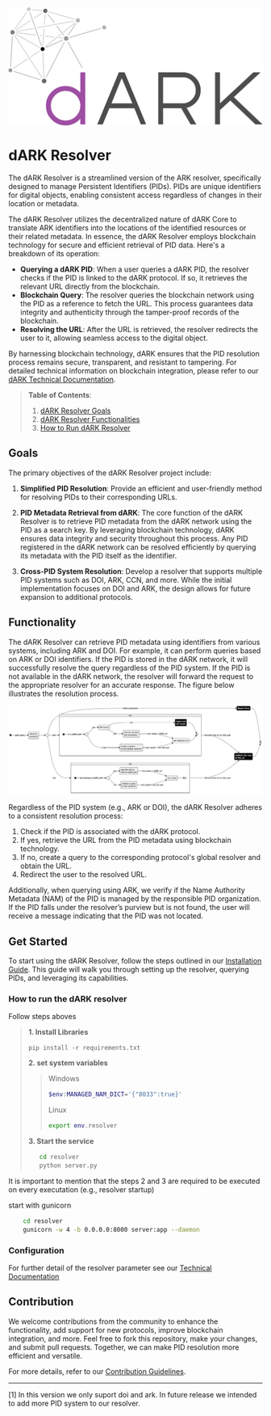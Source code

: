 ![dARK Logo](docs/figures/dARK_logo.png)

# dARK Resolver

The dARK Resolver is a streamlined version of the ARK resolver, specifically designed to manage Persistent Identifiers (PIDs). PIDs are unique identifiers for digital objects, enabling consistent access regardless of changes in their location or metadata.

The dARK Resolver utilizes the decentralized nature of dARK Core to translate ARK identifiers into the locations of the identified resources or their related metadata. In essence, the dARK Resolver employs blockchain technology for secure and efficient retrieval of PID data. Here's a breakdown of its operation:

- **Querying a dARK PID**: When a user queries a dARK PID, the resolver checks if the PID is linked to the dARK protocol. If so, it retrieves the relevant URL directly from the blockchain.
- **Blockchain Query**: The resolver queries the blockchain network using the PID as a reference to fetch the URL. This process guarantees data integrity and authenticity through the tamper-proof records of the blockchain.
- **Resolving the URL**: After the URL is retrieved, the resolver redirects the user to it, allowing seamless access to the digital object.

By harnessing blockchain technology, dARK ensures that the PID resolution process remains secure, transparent, and resistant to tampering. For detailed technical information on blockchain integration, please refer to our [dARK Technical Documentation](https://github.com/dark-pid/dARK).

> **Table of Contents**:
> 1. [dARK Resolver Goals](#goals)
> 2. [dARK Resolver Functionalities](#functionality)
> 3. [How to Run dARK Resolver](#get-started)


## Goals

The primary objectives of the dARK Resolver project include:

1. **Simplified PID Resolution**: Provide an efficient and user-friendly method for resolving PIDs to their corresponding URLs.

2. **PID Metadata Retrieval from dARK**: The core function of the dARK Resolver is to retrieve PID metadata from the dARK network using the PID as a search key. By leveraging blockchain technology, dARK ensures data integrity and security throughout this process. Any PID registered in the dARK network can be resolved efficiently by querying its metadata with the PID itself as the identifier.

3. **Cross-PID System Resolution**: Develop a resolver that supports multiple PID systems such as DOI, ARK, CCN, and more. While the initial implementation focuses on DOI and ARK, the design allows for future expansion to additional protocols.

## Functionality

The dARK Resolver can retrieve PID metadata using identifiers from various systems, including ARK and DOI. For example, it can perform queries based on ARK or DOI identifiers. If the PID is stored in the dARK network, it will successfully resolve the query regardless of the PID system. If the PID is not available in the dARK network, the resolver will forward the request to the appropriate resolver for an accurate response. The figure below illustrates the resolution process.

![dARK Resolver Diagram](./docs/figures/resolver_overview.png)

Regardless of the PID system (e.g., ARK or DOI), the dARK Resolver adheres to a consistent resolution process:

1. Check if the PID is associated with the dARK protocol.
2. If yes, retrieve the URL from the PID metadata using blockchain technology.
3. If no, create a query to the corresponding protocol's global resolver and obtain the URL.
4. Redirect the user to the resolved URL.

Additionally, when querying using ARK, we verify if the Name Authority Metadata (NAM) of the PID is managed by the responsible PID organization. If the PID falls under the resolver’s purview but is not found, the user will receive a message indicating that the PID was not located.

## Get Started

To start using the dARK Resolver, follow the steps outlined in our [Installation Guide](#how-to-run-the-dark-resolver). This guide will walk you through setting up the resolver, querying PIDs, and leveraging its capabilities.

### How to run the dARK resolver

Follow steps aboves

> **1. Install Libraries**
> 
> 
> ```
> pip install -r requirements.txt
> 
>```
>
>  **2. set system variables**
> 
>> Windows
>> ```ps1
>> $env:MANAGED_NAM_DICT='{"8033":true}'
>> ```
>> 
>> Linux
>> ```sh
>> export env.resolver
>> ```
>
> **3. Start the service**
>
>```sh
>    cd resolver
>    python server.py
>```

It is important to mention that the steps 2 and 3 are required to be executed on every executation (e.g., resolver startup)

start with gunicorn

```sh
    cd resolver
    gunicorn -w 4 -b 0.0.0.0:8000 server:app --daemon
```

### Configuration

For further detail of the resolver parameter see our [Technical Documentation](docs/README.md)

## Contribution

We welcome contributions from the community to enhance the functionality, add support for new protocols, improve blockchain integration, and more. Feel free to fork this repository, make your changes, and submit pull requests. Together, we can make PID resolution more efficient and versatile.

For more details, refer to our [Contribution Guidelines](https://github.com/dark-pid/dARK/blob/docs/contribution_guide.md).

---

[1] In this version we only suport doi and ark. In future release we intended to add more PID system to our resolver.